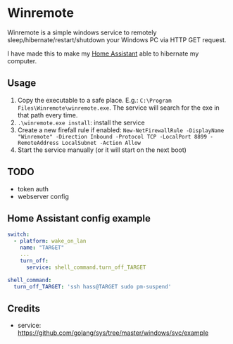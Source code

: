 # Winremote

Winremote is a simple windows service to remotely sleep/hibernate/restart/shutdown your Windows PC via HTTP GET request.

I have made this to make my [Home Assistant](https://www.home-assistant.io/) able to hibernate my computer.

## Usage
1. Copy the executable to a safe place. E.g.: `C:\Program Files\Winremote\winremote.exe`. The service will search for the exe in that path every time.
2. `.\winremote.exe install`: install the service   
3. Create a new firefall rule if enabled: `New-NetFirewallRule -DisplayName "Winremote" -Direction Inbound -Protocol TCP -LocalPort 8899 -RemoteAddress LocalSubnet -Action Allow`
4. Start the service manually (or it will start on the next boot)

## TODO
- token auth
- webserver config

## Home Assistant config example
```yaml
switch:
  - platform: wake_on_lan
    name: "TARGET"
    ...
    turn_off:
      service: shell_command.turn_off_TARGET

shell_command:
  turn_off_TARGET: 'ssh hass@TARGET sudo pm-suspend'
```

## Credits
- service: https://github.com/golang/sys/tree/master/windows/svc/example